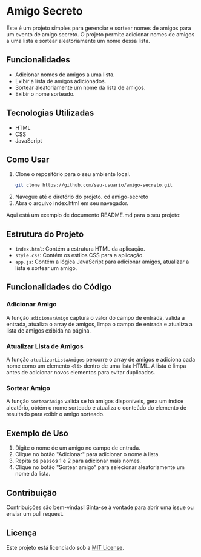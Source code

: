 # Amigo Secreto

Este é um projeto simples para gerenciar e sortear nomes de amigos para um evento de amigo secreto. O projeto permite adicionar nomes de amigos
a uma lista e sortear aleatoriamente um nome dessa lista.

## Funcionalidades

- Adicionar nomes de amigos a uma lista.
- Exibir a lista de amigos adicionados.
- Sortear aleatoriamente um nome da lista de amigos.
- Exibir o nome sorteado.

## Tecnologias Utilizadas

- HTML
- CSS
- JavaScript

## Como Usar

1. Clone o repositório para o seu ambiente local.
   ```bash
   git clone https://github.com/seu-usuario/amigo-secreto.git
2. Navegue até o diretório do projeto.
   cd amigo-secreto
3. Abra o arquivo index.html em seu navegador.

Aqui está um exemplo de documento README.md para o seu projeto:

## Estrutura do Projeto

- `index.html`: Contém a estrutura HTML da aplicação.
- `style.css`: Contém os estilos CSS para a aplicação.
- `app.js`: Contém a lógica JavaScript para adicionar amigos, atualizar a lista e sortear um amigo.

## Funcionalidades do Código

### Adicionar Amigo

A função `adicionarAmigo` captura o valor do campo de entrada, valida a entrada, atualiza o array de amigos, 
limpa o campo de entrada e atualiza a lista de amigos exibida na página.

### Atualizar Lista de Amigos

A função `atualizarListaAmigos` percorre o array de amigos e adiciona cada nome como um elemento `<li>` dentro de uma lista HTML. 
A lista é limpa antes de adicionar novos elementos para evitar duplicados.

### Sortear Amigo

A função `sortearAmigo` valida se há amigos disponíveis, gera um índice aleatório, obtém o nome sorteado e atualiza o conteúdo do elemento de resultado
para exibir o amigo sorteado.

## Exemplo de Uso

1. Digite o nome de um amigo no campo de entrada.
2. Clique no botão "Adicionar" para adicionar o nome à lista.
3. Repita os passos 1 e 2 para adicionar mais nomes.
4. Clique no botão "Sortear amigo" para selecionar aleatoriamente um nome da lista.

## Contribuição

Contribuições são bem-vindas! Sinta-se à vontade para abrir uma issue ou enviar um pull request.

## Licença

Este projeto está licenciado sob a [MIT License](LICENSE).

```
         
